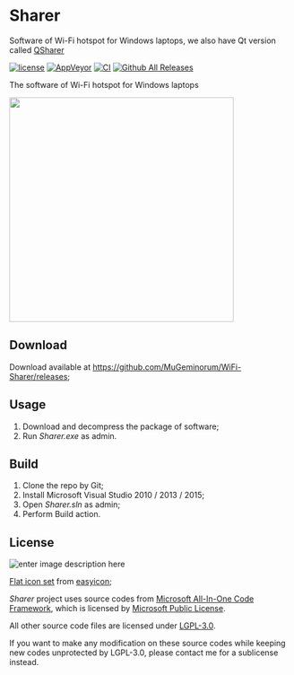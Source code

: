 # Sharer

Software of Wi-Fi hotspot for Windows laptops, we also have Qt version called [QSharer](https://github.com/MuGeminorum/WiFi-Sharer/tree/qt)

[![license](https://img.shields.io/github/license/MuGeminorum/WiFi-Sharer.svg)](https://www.gnu.org/licenses/lgpl-3.0.en.html)
[![AppVeyor](https://img.shields.io/appveyor/ci/MuGeminorum/WiFi-Sharer.svg)](https://ci.appveyor.com/project/MuGeminorum/WiFi-Sharer)
[![CI](https://github.com/MuGeminorum/WiFi-Sharer/workflows/CI/badge.svg)](https://github.com/MuGeminorum/WiFi-Sharer/actions)
[![Github All Releases](https://img.shields.io/github/downloads-pre/MuGeminorum/WiFi-Sharer/v2.1/total)](https://github.com/MuGeminorum/WiFi-Sharer/releases)

The software of Wi-Fi hotspot for Windows laptops

<img width="400" src="https://user-images.githubusercontent.com/20459298/233089077-8b52af15-6ff6-4f73-9167-f8be62650acc.png"/>

## Download ##

Download available at <https://github.com/MuGeminorum/WiFi-Sharer/releases>;

## Usage ##

 1. Download and decompress the package of software;
 2. Run _Sharer.exe_ as admin.

## Build ##

 1. Clone the repo by Git;
 2. Install Microsoft Visual Studio 2010 / 2013 / 2015;
 3. Open _Sharer.sln_ as admin;
 4. Perform Build action.

## License ##

![enter image description here](http://www.gnu.org/graphics/lgplv3-147x51.png)

[Flat icon set](https://github.com/MuGeminorum/WiFi-Sharer/tree/master/WiFi-Sharer/Resources) from [easyicon](https://www.easyicon.net/);

_Sharer_ project uses source codes from [Microsoft All-In-One Code Framework](http://blogs.msdn.com/b/onecode/), which is licensed by [Microsoft Public License](http://www.microsoft.com/en-us/openness/licenses.aspx#MPL).

All other source code files are licensed under [LGPL-3.0](https://opensource.org/licenses/LGPL-3.0).

If you want to make any modification on these source codes while keeping new codes unprotected by LGPL-3.0, please contact me for a sublicense instead.
